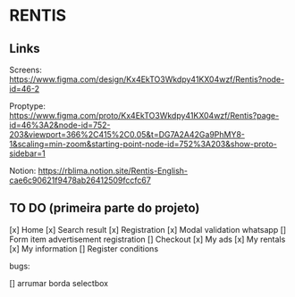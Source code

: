 # RENTIS

## Links 

Screens: https://www.figma.com/design/Kx4EkTO3Wkdpy41KX04wzf/Rentis?node-id=46-2

Proptype: https://www.figma.com/proto/Kx4EkTO3Wkdpy41KX04wzf/Rentis?page-id=46%3A2&node-id=752-203&viewport=366%2C415%2C0.05&t=DG7A2A42Ga9PhMY8-1&scaling=min-zoom&starting-point-node-id=752%3A203&show-proto-sidebar=1

Notion: https://rblima.notion.site/Rentis-English-cae6c90621f9478ab26412509fccfc67

## TO DO (primeira parte do projeto)

[x] Home
[x] Search result
[x] Registration
[x] Modal validation whatsapp
[] Form item advertisement registration
[] Checkout
[x] My ads
[x] My rentals
[x] My information
[] Register conditions


bugs: 

[] arrumar borda selectbox